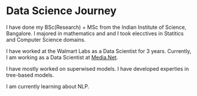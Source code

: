 # Data Science Journey

I have done my BSc(Research) + MSc from the Indian Institute of Science, Bangalore. I majored in mathematics and and I took elecctives in Statitics and Computer Science domains. 

I have worked at the Walmart Labs as a Data Scientist for 3 years. Currently, I am working as a Data Scientist at [Media.Net](media.net). 

I have mostly worked on superwised models. I have developed experties in tree-based models.

I am currently learning about NLP.
